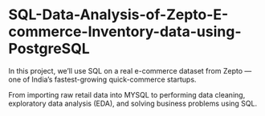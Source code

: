 # SQL-Data-Analysis-of-Zepto-E-commerce-Inventory-data-using-PostgreSQL
In this project, we’ll use SQL on a real e-commerce dataset from Zepto — one of India’s fastest-growing quick-commerce startups. 

From importing raw retail data into MYSQL to performing data cleaning, exploratory data analysis (EDA), and solving business problems using SQL.
